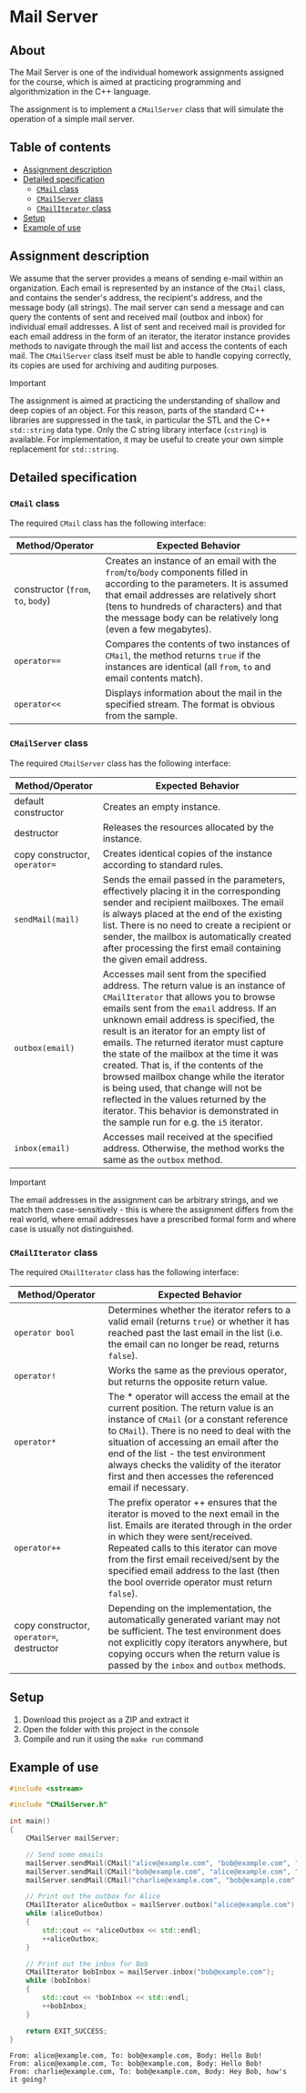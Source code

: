 # Mail Server

## About

The Mail Server is one of the individual homework assignments assigned for the course, which is aimed at practicing programming and algorithmization in the C++ language.

The assignment is to implement a `CMailServer` class that will simulate the operation of a simple mail server.

## Table of contents

- [Assignment description](#assignment)
- [Detailed specification](#detailed-specification)
    - [`CMail` class](#cmail-class)
    - [`CMailServer` class](#cmailserver-class)
    - [`CMailIterator` class](#cmailiterator-class)
- [Setup](#setup)
- [Example of use](#example-of-use)

## Assignment description

We assume that the server provides a means of sending e-mail within an organization. Each email is represented by an instance of the `CMail` class, and contains the sender's address, the recipient's address, and the message body (all strings). The mail server can send a message and can query the contents of sent and received mail (outbox and inbox) for individual email addresses. A list of sent and received mail is provided for each email address in the form of an iterator, the iterator instance provides methods to navigate through the mail list and access the contents of each mail. The `CMailServer` class itself must be able to handle copying correctly, its copies are used for archiving and auditing purposes.

> [!IMPORTANT]
> The assignment is aimed at practicing the understanding of shallow and deep copies of an object. For this reason, parts of the standard C++ libraries are suppressed in the task, in particular the STL and the C++ `std::string` data type. Only the C string library interface (`cstring`) is available. For implementation, it may be useful to create your own simple replacement for `std::string`.

## Detailed specification

### `CMail` class

The required `CMail` class has the following interface:

| Method/Operator | Expected Behavior |
| --------------- | ----------------- |
| constructor (`from`, `to`, `body`) | Creates an instance of an email with the `from`/`to`/`body` components filled in according to the parameters. It is assumed that email addresses are relatively short (tens to hundreds of characters) and that the message body can be relatively long (even a few megabytes). |
| `operator==` | Compares the contents of two instances of `CMail`, the method returns `true` if the instances are identical (all `from`, `to` and email contents match). |
| `operator<<` | Displays information about the mail in the specified stream. The format is obvious from the sample. |

### `CMailServer` class

The required `CMailServer` class has the following interface:

| Method/Operator | Expected Behavior |
| --------------- | ----------------- |
| default constructor | Creates an empty instance. |
| destructor | Releases the resources allocated by the instance. |
| copy constructor, `operator=` | Creates identical copies of the instance according to standard rules. |
| `sendMail(mail)` | Sends the email passed in the parameters, effectively placing it in the corresponding sender and recipient mailboxes. The email is always placed at the end of the existing list. There is no need to create a recipient or sender, the mailbox is automatically created after processing the first email containing the given email address. |
| `outbox(email)` | Accesses mail sent from the specified address. The return value is an instance of `CMailIterator` that allows you to browse emails sent from the `email` address. If an unknown email address is specified, the result is an iterator for an empty list of emails. The returned iterator must capture the state of the mailbox at the time it was created. That is, if the contents of the browsed mailbox change while the iterator is being used, that change will not be reflected in the values returned by the iterator. This behavior is demonstrated in the sample run for e.g. the `i5` iterator. |
| `inbox(email)` | Accesses mail received at the specified address. Otherwise, the method works the same as the `outbox` method. |

> [!IMPORTANT]
> The email addresses in the assignment can be arbitrary strings, and we match them case-sensitively - this is where the assignment differs from the real world, where email addresses have a prescribed formal form and where case is usually not distinguished.

### `CMailIterator` class

The required `CMailIterator` class has the following interface:

| Method/Operator | Expected Behavior |
| --------------- | ----------------- |
| `operator bool` | Determines whether the iterator refers to a valid email (returns `true`) or whether it has reached past the last email in the list (i.e. the email can no longer be read, returns `false`). |
| `operator!` | Works the same as the previous operator, but returns the opposite return value. |
| `operator*` | The \* operator will access the email at the current position. The return value is an instance of `CMail` (or a constant reference to `CMail`). There is no need to deal with the situation of accessing an email after the end of the list - the test environment always checks the validity of the iterator first and then accesses the referenced email if necessary. |
| `operator++` | The prefix operator ++ ensures that the iterator is moved to the next email in the list. Emails are iterated through in the order in which they were sent/received. Repeated calls to this iterator can move from the first email received/sent by the specified email address to the last (then the bool override operator must return `false`). |
| copy constructor, `operator=`, destructor | Depending on the implementation, the automatically generated variant may not be sufficient. The test environment does not explicitly copy iterators anywhere, but copying occurs when the return value is passed by the `inbox` and `outbox` methods. |

## Setup

1. Download this project as a ZIP and extract it
2. Open the folder with this project in the console
3. Compile and run it using the `make run` command

## Example of use

```cpp
#include <sstream>

#include "CMailServer.h"

int main()
{
    CMailServer mailServer;

    // Send some emails
    mailServer.sendMail(CMail("alice@example.com", "bob@example.com", "Hello Bob!"));
    mailServer.sendMail(CMail("bob@example.com", "alice@example.com", "Hi Alice!"));
    mailServer.sendMail(CMail("charlie@example.com", "bob@example.com", "Hey Bob, how's it going?"));

    // Print out the outbox for Alice
    CMailIterator aliceOutbox = mailServer.outbox("alice@example.com");
    while (aliceOutbox)
    {
        std::cout << *aliceOutbox << std::endl;
        ++aliceOutbox;
    }

    // Print out the inbox for Bob
    CMailIterator bobInbox = mailServer.inbox("bob@example.com");
    while (bobInbox)
    {
        std::cout << *bobInbox << std::endl;
        ++bobInbox;
    }

    return EXIT_SUCCESS;
}
```

```console
From: alice@example.com, To: bob@example.com, Body: Hello Bob!
From: alice@example.com, To: bob@example.com, Body: Hello Bob!
From: charlie@example.com, To: bob@example.com, Body: Hey Bob, how's it going?
```

